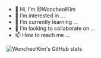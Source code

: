 - 👋 Hi, I’m @WoncheolKim
- 👀 I’m interested in ...
- 🌱 I’m currently learning ...
- 💞️ I’m looking to collaborate on ...
- 📫 How to reach me ...

![WoncheolKim's GitHub stats](https://github-readme-stats.vercel.app/api?username=icijiy&theme=transparent&show_icons=true)

<!---
WoncheolKim/WoncheolKim is a ✨ special ✨ repository because its `README.md` (this file) appears on your GitHub profile.
You can click the Preview link to take a look at your changes.
--->
